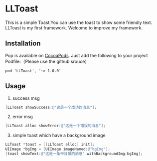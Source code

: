 # **LLToast**
This is a simple Toast.You can use the toast to show some friendly text.
LLToast is my first framework. Welcome to improve my framework.

## **Installation**
Pop is available on [CocoaPods](http://cocoapods.org/). Just add the following to your project Podfile:（Please use the github srouce）
```
pod 'LLToast', '~> 1.0.0’
```

## **Usage**
1. success msg
```objective-c
[LLToast showSuccess:@"这是一个成功的消息"];
```
2. error msg
```objective-c
[LLToast alloc showError:@"这是一个错误的消息"];
```
3. simple toast which have a background image
```objective-c
LLToast *toast = [[LLToast alloc] init];
UIImage *bgImg = [UIImage imageNamed:@"bgImg"];
[toast showText:@"这是一条带背景的消息" withBackgroundImg:bgImg];
```
